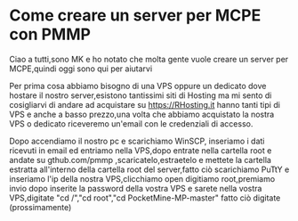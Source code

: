 # Come creare un server per MCPE con PMMP

Ciao a tutti,sono MK e ho notato che molta gente vuole creare un server per MCPE,quindi oggi sono qui per aiutarvi

Per prima cosa abbiamo bisogno di una VPS oppure un dedicato dove hostare il nostro server,esistono tantissimi siti di Hosting ma mi sento di cosigliarvi di andare ad acquistare su https://RHosting.it hanno tanti tipi di VPS e anche a basso prezzo,una volta che abbiamo acquistato la nostra VPS o dedicato riceveremo un'email con le credenziali di accesso.

Dopo accendiamo il nostro pc e scarichiamo WinSCP, inseriamo i dati ricevuti in email ed entriamo nella VPS,dopo entrate nella cartella root e andate su gthub.com/pmmp ,scaricatelo,estraetelo e mettete la cartella estratta all'interno della cartella root del server,fatto ciò scarichiamo PuTtY e inseriamo l'ip della nostra VPS,clicchiamo open digitiamo root,premiamo invio dopo inserite la password della vostra VPS e sarete nella vostra VPS,digitate "cd /","cd root","cd PocketMine-MP-master" fatto ciò digitate (prossimamente)
